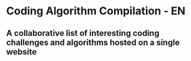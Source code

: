# Coding Algorithm Compilation - EN

## A collaborative list of interesting coding challenges and algorithms hosted on a single website


